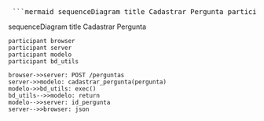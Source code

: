 <pre> ```mermaid sequenceDiagram title Cadastrar Pergunta participant browser participant server participant modelo participant bd_utils browser->>server: POST /perguntas server->>modelo: cadastrar_pergunta(pergunta) modelo->>bd_utils: exec() bd_utils-->>modelo: return modelo-->>server: id_pergunta server-->>browser: json ``` </pre>

sequenceDiagram
    title Cadastrar Pergunta

    participant browser
    participant server
    participant modelo
    participant bd_utils

    browser->>server: POST /perguntas
    server->>modelo: cadastrar_pergunta(pergunta)
    modelo->>bd_utils: exec()
    bd_utils-->>modelo: return
    modelo-->>server: id_pergunta
    server-->>browser: json

